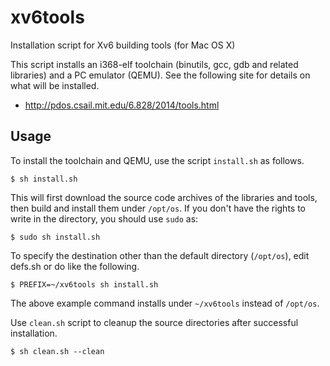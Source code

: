 xv6tools
======
Installation script for Xv6 building tools (for Mac OS X)

This script installs an i368-elf toolchain (binutils, gcc, gdb and related libraries) and a PC emulator (QEMU). See the following site for details on what will be installed.

* http://pdos.csail.mit.edu/6.828/2014/tools.html

Usage
------
To install the toolchain and QEMU, use the script `install.sh` as follows.

    $ sh install.sh

This will first download the source code archives of the libraries and tools, then build and install them under `/opt/os`. If you don't have the rights to write in the directory, you should use `sudo` as:

    $ sudo sh install.sh

To specify the destination other than the default directory (`/opt/os`), edit defs.sh or do like the following.

    $ PREFIX=~/xv6tools sh install.sh

The above example command installs under `~/xv6tools` instead of `/opt/os`.

Use `clean.sh` script to cleanup the source directories after successful installation.

    $ sh clean.sh --clean
